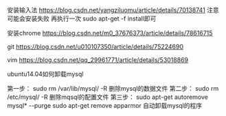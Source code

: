 安装输入法 
https://blog.csdn.net/yangziluomu/article/details/70138741
注意可能会安装失败 再执行一次 sudo apt-get -f install即可

安装chrome
https://blog.csdn.net/m0_37676373/article/details/78616715

git
https://blog.csdn.net/u010107350/article/details/75224690

vim
https://blog.csdn.net/qq_29961771/article/details/53018869




ubuntu14.04如何卸载mysql

第一步：
sudo rm /var/lib/mysql/ -R
删除mysql的数据文件
第二步：
sudo rm /etc/mysql/ -R
删除mqsql的配置文件
第三步：
sudo apt-get autoremove mysql* --purge
sudo apt-get remove apparmor
自动卸载mysql的程序
